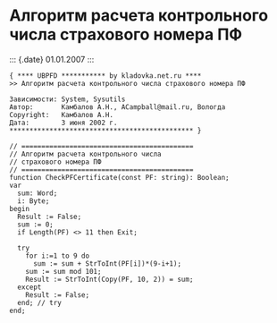 Алгоритм расчета контрольного числа страхового номера ПФ
========================================================

::: {.date}
01.01.2007
:::

    { **** UBPFD *********** by kladovka.net.ru ****
    >> Алгоритм расчета контрольного числа страхового номера ПФ
     
    Зависимости: System, Sysutils
    Автор:       Камбалов А.Н., ACampball@mail.ru, Вологда
    Copyright:   Камбалов А.Н.
    Дата:        3 июня 2002 г.
    ********************************************** }
     
    // ===========================================
    // Алгоритм расчета контрольного числа
    // страхового номера ПФ
    // ===========================================
    function CheckPFCertificate(const PF: string): Boolean;
    var
      sum: Word;
      i: Byte;
    begin
      Result := False;
      sum := 0;
      if Length(PF) <> 11 then Exit;
     
      try
        for i:=1 to 9 do
          sum := sum + StrToInt(PF[i])*(9-i+1);
        sum := sum mod 101;
        Result := StrToInt(Copy(PF, 10, 2)) = sum;
      except
        Result := False;
      end; // try
    end;
